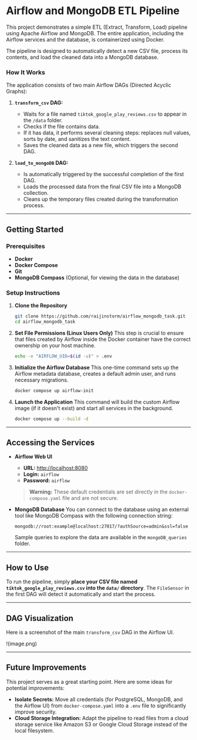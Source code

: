 # Airflow and MongoDB ETL Pipeline

This project demonstrates a simple ETL (Extract, Transform, Load) pipeline using Apache Airflow and MongoDB. The entire application, including the Airflow services and the database, is containerized using Docker.

The pipeline is designed to automatically detect a new CSV file, process its contents, and load the cleaned data into a MongoDB database.

### How It Works

The application consists of two main Airflow DAGs (Directed Acyclic Graphs):

1.  **`transform_csv` DAG:**

      * Waits for a file named `tiktok_google_play_reviews.csv` to appear in the `/data` folder.
      * Checks if the file contains data.
      * If it has data, it performs several cleaning steps: replaces null values, sorts by date, and sanitizes the text content.
      * Saves the cleaned data as a new file, which triggers the second DAG.

2.  **`load_to_mongoDB` DAG:**

      * Is automatically triggered by the successful completion of the first DAG.
      * Loads the processed data from the final CSV file into a MongoDB collection.
      * Cleans up the temporary files created during the transformation process.

-----

## Getting Started

### Prerequisites

  * **Docker**
  * **Docker Compose**
  * **Git**
  * **MongoDB Compass** (Optional, for viewing the data in the database)

### Setup Instructions

1.  **Clone the Repository**

    ```bash
    git clone https://github.com/raijinstorm/airflow_mongodb_task.git
    cd airflow_mongodb_task
    ```

2.  **Set File Permissions (Linux Users Only)**
    This step is crucial to ensure that files created by Airflow inside the Docker container have the correct ownership on your host machine.

    ```bash
    echo -e "AIRFLOW_UID=$(id -u)" > .env
    ```

3.  **Initialize the Airflow Database**
    This one-time command sets up the Airflow metadata database, creates a default admin user, and runs necessary migrations.

    ```bash
    docker compose up airflow-init
    ```

4.  **Launch the Application**
    This command will build the custom Airflow image (if it doesn't exist) and start all services in the background.

    ```bash
    docker compose up --build -d
    ```

-----

## Accessing the Services

  * **Airflow Web UI**

      * **URL:** [http://localhost:8080](https://www.google.com/search?q=http://localhost:8080)
      * **Login:** `airflow`
      * **Password:** `airflow`

    > **Warning:** These default credentials are set directly in the `docker-compose.yaml` file and are not secure.

  * **MongoDB Database**
    You can connect to the database using an external tool like MongoDB Compass with the following connection string:

    ```
    mongodb://root:example@localhost:27017/?authSource=admin&ssl=false
    ```

    Sample queries to explore the data are available in the `mongoDB_queries` folder.

-----

## How to Use

To run the pipeline, simply **place your CSV file named `tiktok_google_play_reviews.csv` into the `data/` directory**. The `FileSensor` in the first DAG will detect it automatically and start the process.

-----

## DAG Visualization

Here is a screenshot of the main `transform_csv` DAG in the Airflow UI.

!(image.png)

-----

## Future Improvements

This project serves as a great starting point. Here are some ideas for potential improvements:

  * **Isolate Secrets:** Move all credentials (for PostgreSQL, MongoDB, and the Airflow UI) from `docker-compose.yaml` into a `.env` file to significantly improve security.
  * **Cloud Storage Integration:** Adapt the pipeline to read files from a cloud storage service like Amazon S3 or Google Cloud Storage instead of the local filesystem.
